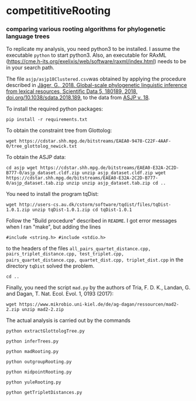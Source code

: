 # competititiveRooting
### comparing various rooting algorithms for phylogenetic language trees

To replicate my analysis, you need python3 to be installed. I assume the executable `python` to start python3. Also, an executable for RAxML (https://cme.h-its.org/exelixis/web/software/raxml/index.html) needs to be in your search path.

The file `asjp/asjp18Clustered.csv`was obtained by applying the procedure described in [Jäger, G., 2018. Global-scale phylogenetic linguistic inference from lexical resources, Scientific Data 5, 180189, 2018, doi.org/10.1038/sdata.2018.189.](https://www.nature.com/articles/sdata2018189) to the data from [ASJP v. 18](https://asjp.clld.org/). 

To install the required python packages:

`pip install -r requirements.txt`

To obtain the constraint tree from Glottolog:

`wget https://cdstar.shh.mpg.de/bitstreams/EAEA0-9478-C22F-4AAF-0/tree_glottolog_newick.txt`

To obtain the ASJP data:

`cd asjp
wget https://cdstar.shh.mpg.de/bitstreams/EAEA0-E32A-2C2D-B777-0/asjp_dataset.cldf.zip
unzip asjp_dataset.cldf.zip
wget https://cdstar.shh.mpg.de/bitstreams/EAEA0-E32A-2C2D-B777-0/asjp_dataset.tab.zip
unzip unzip asjp_dataset.tab.zip
cd ..`

You need to install the program tqDist:

`wget http://users-cs.au.dk/cstorm/software/tqdist/files/tqDist-1.0.1.zip
unzip tqDist-1.0.1.zip
cd tqDist-1.0.1`

Follow the "Build procedure" described in `README`. I got error messages when I ran "make", but adding the lines

   `#include <string.h>
  #include <stdio.h>`

to the headers of the files `all_pairs_quartet_distance.cpp, pairs_triplet_distance.cpp, test_triplet.cpp, pairs_quartet_distance.cpp, quartet_dist.cpp, triplet_dist.cpp` in the directory `tqDist` solved the problem.

`cd ..`

Finally, you need the script `mad.py` by the authors of Tria, F. D. K., Landan, G. and Dagan, T. Nat. Ecol. Evol. 1, 0193 (2017):

`wget https://www.mikrobio.uni-kiel.de/de/ag-dagan/ressourcen/mad2-2.zip
unzip mad2-2.zip`

The actual analysis is carried out by the commands

`python extractGlottologTree.py`

`python inferTrees.py`

`python madRooting.py`

`python outgroupRooting.py`

`python midpointRooting.py`

`python yuleRooting.py`

`python getTripletDistances.py`

